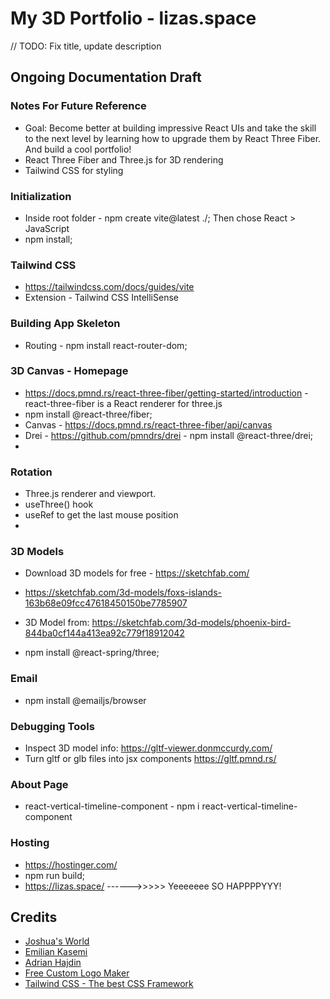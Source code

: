 # My 3D Portfolio - lizas.space  
// TODO: Fix title, update description

## Ongoing Documentation Draft

### Notes For Future Reference

- Goal: Become better at building impressive React UIs and take the skill to the next level by learning how to upgrade them by React Three Fiber. And build a cool portfolio!
- React Three Fiber and Three.js for 3D rendering
- Tailwind CSS for styling

### Initialization

- Inside root folder - npm create vite@latest ./; Then chose React > JavaScript
- npm install;

### Tailwind CSS

- https://tailwindcss.com/docs/guides/vite
- Extension - Tailwind CSS IntelliSense

### Building App Skeleton
- Routing - npm install react-router-dom;

### 3D Canvas - Homepage

- https://docs.pmnd.rs/react-three-fiber/getting-started/introduction - react-three-fiber is a React renderer for three.js
- npm install @react-three/fiber;
- Canvas - https://docs.pmnd.rs/react-three-fiber/api/canvas
- Drei - https://github.com/pmndrs/drei - npm install @react-three/drei;
-
### Rotation 

- Three.js renderer and viewport.
- useThree() hook
- useRef to get the last mouse position
- 

### 3D Models

- Download 3D models for free - https://sketchfab.com/
- https://sketchfab.com/3d-models/foxs-islands-163b68e09fcc47618450150be7785907
- 3D Model from: https://sketchfab.com/3d-models/phoenix-bird-844ba0cf144a413ea92c779f18912042

- npm install @react-spring/three;

### Email

- npm install @emailjs/browser

### Debugging Tools

- Inspect 3D model info: https://gltf-viewer.donmccurdy.com/ 
- Turn gltf or glb files into jsx components https://gltf.pmnd.rs/

### About Page

- react-vertical-timeline-component - npm i react-vertical-timeline-component

### Hosting 

- https://hostinger.com/
- npm run build;
- https://lizas.space/ ------>>>>> Yeeeeeee SO HAPPPPYYY! 

## Credits

- [Joshua's World](https://www.joshuas.world/)
- [Emilian Kasemi](https://www.youtube.com/watch?v=mJRuHhKJ2cs&t=8s&ab_channel=EmilianKasemi)
- [Adrian Hajdin](https://www.youtube.com/watch?v=FkowOdMjvYo&list=PL6QREj8te1P7rEwj_IzsoLzQ-FBbZ6lqP&ab_channel=JavaScriptMastery)
- [Free Custom Logo Maker](https://logo.com/)
- [Tailwind CSS - The best CSS Framework](https://tailwindcss.com/)
